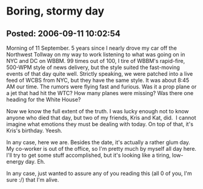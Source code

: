 Boring, stormy day
===============

Posted: 2006-09-11 10:02:54
-------------------------

Morning of 11 September. 5 years since I nearly drove my car off the Northwest Tollway on my way to work listening to what was going on in NYC and DC on WBBM. 99 times out of 100, I tire of WBBM's rapid-fire, 500-WPM style of news delivery, but the style suited the fast-moving events of that day quite well. Strictly speaking, we were patched into a live feed of WCBS from NYC, but they have the same style. It was about 8:45 AM our time. The rumors were flying fast and furious. Was it a prop plane or a jet that had hit the WTC? How many planes were missing? Was there one heading for the White House?

Now we know the full extent of the truth. I was lucky enough not to know anyone who died that day, but two of my friends, Kris and Kat, did.&#160; I cannot imagine what emotions they must be dealing with today. On top of that, it's Kris's birthday. Yeesh.

In any case, here we are. Besides the date, it's actually a rather glum day. My co-worker is out of the office, so I'm pretty much by myself all day here. I'll try to get some stuff accomplished, but it's looking like a tiring, low-energy day. Eh.

In any case, just wanted to assure any of you reading this (all 0 of you, I'm sure :/) that I'm alive.
